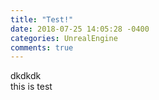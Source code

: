 ```yaml
---
title: "Test!"
date: 2018-07-25 14:05:28 -0400
categories: UnrealEngine
comments: true
---
```


dkdkdk  
this is test
